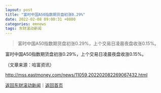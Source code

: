 ```yaml
---
layout: post
title: "富时中国A50指数期货盘初涨0.29%"
date: 2022-02-08 09:00:31 +0800
categories: emnews
tags: 东财滚动新闻
---
```

> 富时中国A50指数期货盘初涨0.29%，上个交易日凌晨夜盘收涨0.15%。

<p>富时中国A50指数期货盘初涨0.29%，上个交易日凌晨夜盘收涨0.15%。</p><p class="em_media">（文章来源：哈富资讯）</p>

<http://mss.eastmoney.com/news/11059,202202082269067432.html>

[返回东财滚动新闻](//finews.withounder.com/emnews/)｜[返回首页](//finews.withounder.com/)